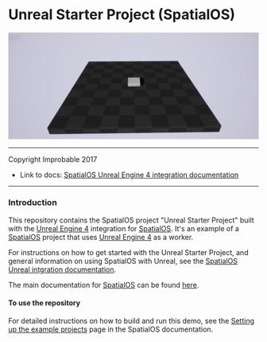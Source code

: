# Unreal Starter Project (SpatialOS)

![Unreal Starter Project](Screenshot.png)

*****

Copyright Improbable 2017

* Link to docs: [SpatialOS Unreal Engine 4 integration documentation](https://spatialos.improbable.io/docs/reference/latest/workers/unreal/introduction)

*****

### Introduction

This repository contains the SpatialOS project "Unreal Starter Project" built with the [Unreal Engine 4](https://www.unrealengine.com/) integration for [SpatialOS](http://www.spatialos.com).
It's an example of a [SpatialOS](http://www.spatialos.com) project that uses [Unreal Engine 4](https://www.unrealengine.com/) as a worker.

For instructions on how to get started with the Unreal Starter Project, and general information on using SpatialOS with Unreal, see 
the [SpatialOS Unreal intgration documentation](https://spatialos.improbable.io/docs/reference/latest/workers/unreal/introduction).

The main documentation for [SpatialOS](http://www.spatialos.com) can be found [here](https://spatialos.improbable.io/docs/reference/latest/).

#### To use the repository

For detailed instructions on how to build and run this demo, see the [Setting up the example projects](https://docs.improbable.io/reference/latest/workers/unreal/setup-example-project)
page in the SpatialOS documentation.
